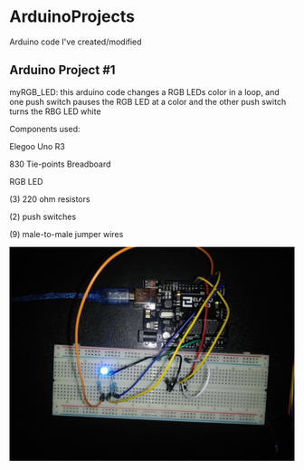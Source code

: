 # ArduinoProjects
Arduino code I've created/modified

## Arduino Project #1
myRGB_LED: this arduino code changes a RGB LEDs color in a loop, and one push switch pauses the RGB LED at a color and the other push
switch turns the RBG LED white

Components used:

Elegoo Uno R3

830 Tie-points Breadboard

RGB LED

(3) 220 ohm resistors

(2) push switches

(9) male-to-male jumper wires

![ ](myRGB_LEDschematics/myRGB_LEDschematic1.jpg)
